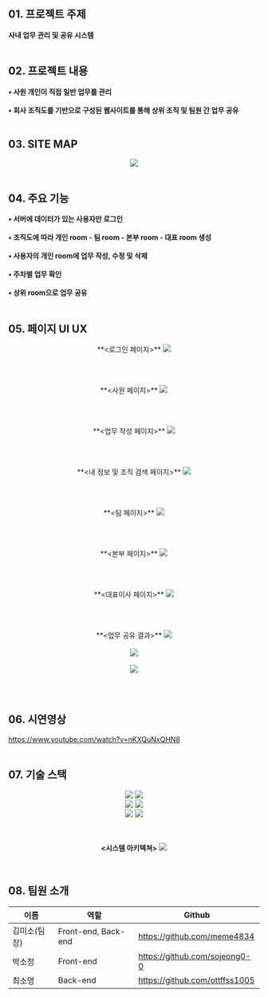 ## 01. 프로젝트 주제
**사내 업무 관리 및 공유 시스템**
<br></br>

## 02. 프로젝트 내용
**• 사원 개인이 직접 일반 업무를 관리**
<br></br>
**• 회사 조직도를 기반으로 구성된 웹사이트를 통해 상위 조직 및 팀원 간 업무 공유**
<br></br>

## 03. SITE MAP
<p align="center">
<img src="https://github.com/CSID-DGU/2024-1-SCS4031-01-sososo-3/assets/127373963/db1ae6ae-6801-419f-b067-4f6811817faa">
<br></br>

## 04. 주요 기능
**• 서버에 데이터가 있는 사용자만 로그인**
<br></br>
**• 조직도에 따라 개인 room - 팀 room - 본부 room - 대표 room 생성**
<br></br>
**• 사용자의 개인 room에 업무 작성, 수정 및 삭제**
<br></br>
**• 주차별 업무 확인**
<br></br>
**• 상위 room으로 업무 공유**
<br></br>

## 05. 페이지 UI UX
<p align="center">
 **<로그인 페이지>**
  <img src="https://github.com/CSID-DGU/2024-1-SCS4031-01-sososo-3/assets/127373963/d3385acb-e872-46ed-89ed-f83c97f33401">
</p>
<br></br>

<p align="center">
 **<사원 페이지>**
  <img src="https://github.com/CSID-DGU/2024-1-SCS4031-01-sososo-3/assets/127373963/a396099e-00eb-4ac7-a20d-7b5795f6cd15">
</p>
<br></br>
  
<p align="center">
 **<업무 작성 페이지>**
  <img src="https://github.com/CSID-DGU/2024-1-SCS4031-01-sososo-3/assets/127373963/8b3e40d9-c6b2-4ece-bef6-4d4245f83b10">
</p>
<br></br>
  
<p align="center">
 **<내 정보 및 조직 검색 페이지>**
  <img src="https://github.com/CSID-DGU/2024-1-SCS4031-01-sososo-3/assets/127373963/3d92eb34-0aee-4688-a832-eae2237bdb48">
</p>
<br></br>
  
<p align="center">
 **<팀 페이지>**
  <img src="https://github.com/CSID-DGU/2024-1-SCS4031-01-sososo-3/assets/127373963/cabf6dd3-37bb-4e80-9ca1-da0b717f2ae2">
</p>
<br></br>
  
<p align="center">
 **<본부 페이지>**
  <img src="https://github.com/CSID-DGU/2024-1-SCS4031-01-sososo-3/assets/127373963/183fdd22-a81c-4bcb-91f5-52cc1fef0cee">
</p>
<br></br>
  
<p align="center">
 **<대표이사 페이지>**
  <img src="https://github.com/CSID-DGU/2024-1-SCS4031-01-sososo-3/assets/127373963/f9c1760a-360a-4bca-87e1-fee524d90fb4">
</p>
<br></br>
  
<p align="center">
 **<업무 공유 결과>**
  <img src="https://github.com/CSID-DGU/2024-1-SCS4031-01-sososo-3/assets/127373963/8e07a1d4-ecc4-4504-b1c9-77d4af386ab0">
  <br></br>
  <img src="https://github.com/CSID-DGU/2024-1-SCS4031-01-sososo-3/assets/127373963/be154f50-300b-4a13-82f0-8274835141d4">
  <br></br>
  <img src="https://github.com/CSID-DGU/2024-1-SCS4031-01-sososo-3/assets/127373963/c8b4753a-205f-460e-bb0e-e398f3946a96">
</p>
<br></br>


## 06. 시연영상
https://www.youtube.com/watch?v=nKXQuNxQHN8
<br></br>

## 07. 기술 스택
<div align=center> 


<img src="https://img.shields.io/badge/react-61DAFB?style=for-the-badge&logo=react&logoColor=black">
<img src="https://img.shields.io/badge/css-1572B6?style=for-the-badge&logo=css3&logoColor=white">
<br>
<img src="https://img.shields.io/badge/express-F7DF1E?style=for-the-badge&logo=express&logoColor=black">
<img src="https://img.shields.io/badge/node.js-339933?style=for-the-badge&logo=node.js&logoColor=white">
<br>
<img src="https://img.shields.io/badge/mongoDB-47A248?style=for-the-badge&logo=mongoDB&logoColor=white">
<img src="https://img.shields.io/badge/mongoose-F04D35?style=for-the-badge&logo=mongoose&logoColor=white">
<br />
<br></br>

**<시스템 아키텍쳐>**
<img src="https://github.com/CSID-DGU/2024-1-SCS4031-01-sososo-3/assets/127373963/381462f8-96a5-4c9a-acb8-a108c4483a23">
</div>
<br/>

## 08. 팀원 소개

|이름|역할|Github|
|-----|-----|-----|
|김미소(팀장)|Front-end, Back-end|https://github.com/meme4834|
|박소정|Front-end|https://github.com/sojeong0-0|
|최소영|Back-end|https://github.com/ottffss1005|
<br />

